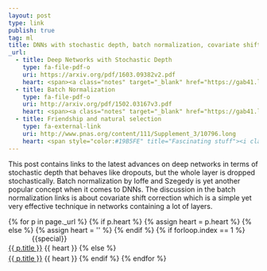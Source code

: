```yaml
---
layout: post
type: link
publish: true
tag: ml
title: DNNs with stochastic depth, batch normalization, covariate shift correction
_url:
  - title: Deep Networks with Stochastic Depth
    type: fa-file-pdf-o
    uri: https://arxiv.org/pdf/1603.09382v2.pdf
    heart: <span><a class="notes" target="_blank" href="https://gab41.lab41.org/lab41-reading-group-deep-networks-with-stochastic-depth-564321956729">$notes_1$</a></span>
  - title: Batch Normalization
    type: fa-file-pdf-o
    uri: http://arxiv.org/pdf/1502.03167v3.pdf
    heart: <span><a class="notes" target="_blank" href="https://gab41.lab41.org/batch-normalization-what-the-hey-d480039a9e3b">$notes_1$</a>&nbsp;<a class="notes" target="_blank" href="http://blog.smola.org/post/4110255196/real-simple-covariate-shift-correction">$notes_2$</a></span>
  - title: Friendship and natural selection
    type: fa-external-link
    uri: http://www.pnas.org/content/111/Supplement_3/10796.long
    heart: <span style="color:#19B5FE" title="Fascinating stuff"><i class="fa fa-bolt" aria-hidden="true"></i></span>
---
```

This post contains links to the latest advances on deep networks in terms of stochastic depth that behaves like dropouts, but the whole layer is dropped stochastically. Batch normalization by Ioffe and Szegedy is yet another popular concept when it comes to DNNs. The discussion in the batch normalization links is about covariate shift correction which is a simple yet very effective technique in networks containing a lot of layers.

{% for p in page._url %}
{% if p.heart %}
{% assign heart = p.heart %}
{% else %}
{% assign heart = '' %}
{% endif %}
{% if forloop.index == 1 %}
<span class="date" title="{{specialtitle}}" style="color:#{{specialcolor}}">&nbsp;&nbsp;&nbsp;&nbsp;&nbsp;&nbsp;&nbsp;&nbsp;&nbsp;&nbsp;&nbsp;</span> {{special}}<br/> <a href="{{ p.uri }}" target="_blank" style="line-height:1.5">{{ p.title }}</a> <i class="fa {{ p.type }}" aria-hidden="true"></i> {{ heart }}
{% else %}
<span class="date">&nbsp;&nbsp;&nbsp;&nbsp;&nbsp;&nbsp;&nbsp;&nbsp;&nbsp;&nbsp;&nbsp;</span> <br/> <a href="{{ p.uri }}" target="_blank" style="line-height:1.5">{{ p.title }}</a> <i class="fa {{ p.type }}" aria-hidden="true"></i> {{ heart }}
{% endif %}
{% endfor %}
